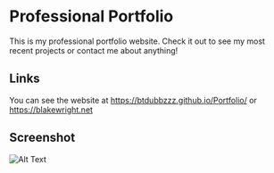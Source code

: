 # Professional Portfolio

This is my professional portfolio website. Check it out to see my most recent projects or contact me about anything!

## Links

You can see the website at https://btdubbzzz.github.io/Portfolio/ or https://blakewright.net

## Screenshot

![Alt Text](./public/assets/images/project-screenshots/portfolio_screenshot)
